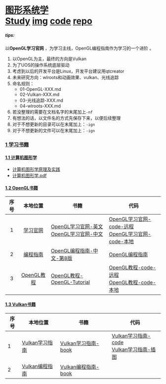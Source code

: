 # [图形系统学](./)<br>[Study](./01-study)  [img](./01-study/img)   [code](./02-code)    [repo](./03-repo)    

##### _tips:_

以**OpenGL学习官网**  ，为学习主线，OpenGL编程指南作为学习的一个进阶 。

1. 以OpenGL为主，最终的方向是Vulkan   
2. 为了UOS的操作系统底层驱动    
3. 考虑到以后的开发平台是Linux，开发平台建议用qtcreator    
4. 未来研究方向：wlroots和动画效果、vulkan、光线追踪    
5. 命名规则：   
	- 01-OpenGL-XXX.md   
	- 02-Vulkan-XXX.md   
	- 03-光线追踪-XXX.md    
	- 04-wlroots-XXX.md    
6. 若没整理的需要在文档名字的末尾加上`-nf`  
7. 有想法的话，以文件名的方式先保存下来，以便后续整理   
8. 对于不想更新的目录可以在末尾加上：`-ign`   
9. 对于不想更新的文件可以在末尾加上：`-ign`     


### [1 学习书籍](./00-book)   

#### [1.1 计算机图形学](./00-book/01-computer-graphics)

- [计算机图形学原理及实践](./00-book/01-computer-graphics/01-计算机图形学原理及实践.md)
- [计算机图形学.pdf](./00-book/01-computer-graphics/02-计算机图形学.pdf)

#### [1.2 OpenGL书籍](./00-book/02-opengl)  

序号|本地位置|书籍|代码
:-:|:-:|-|-
1|[学习官网](./00-book/02-opengl/01-OpenGL-official-website)|[OpenGL学习官网-英文](https://learnopengl.com/)<br>[OpenGL学习官网-中文](https://learnopengl-cn.github.io/intro/)  |[OpenGL学习官网-code-远程](https://github.com/JoeyDeVries/LearnOpenGL)<br>[OpenGL学习官网-code-本地](./00-book/02-opengl/01-OpenGL-official-website/code/LearnOpenGL)
2|[编程指南](./00-book/02-opengl/03-OpenGL-programming-guide-9th)|[OpenGL编程指南-中文-第8版](./00-book/02-opengl/03-OpenGL-programming-guide-9th/01-OpenGL编程指南(第8版).pdf)|[OpenGL编程指南](./00-book/02-opengl/03-OpenGL-programming-guide-9th/code)
3|[OpenGL教程](./00-book/02-opengl/02-OpenGL-tutorial)|[OpenGL教程-OpenGL-Tutorial](http://www.opengl-tutorial.org/cn/beginners-tutorials/tutorial-1-opening-a-window/)|[OpenGL教程-code-远程](https://codeload.github.com/opengl-tutorials/ogl/zip/master)<br>[OpenGL教程-code-本地](./00-book/02-opengl/02-OpenGL-tutorial/code)

#### [1.3 Vulkan书籍](./00-book/03-vulkan)   

序号|本地位置|书籍|代码  
-|-|-|-
1|[Vulkan学习指南](./00-book/03-vulkan/01-Vulkan-study-guide)| [Vulkan学习指南-book](./00-book/03-vulkan/01-Vulkan-study-guide/vulkan-study-guide.md) |[Vulkan学习指南-code](./00-book/03-vulkan/01-Vulkan-study-guide/code)<br>[Vulkan学习指南-插图](./00-book/03-vulkan/01-Vulkan-study-guide/graphics)
2|[Vulkan编程指南](./00-book/03-vulkan/02-Vulkan-programming-guide) |[Vulkan编程指南-book](./00-book/03-vulkan/02-Vulkan-programming-guide/Vulkan编程指南.pdf) |




